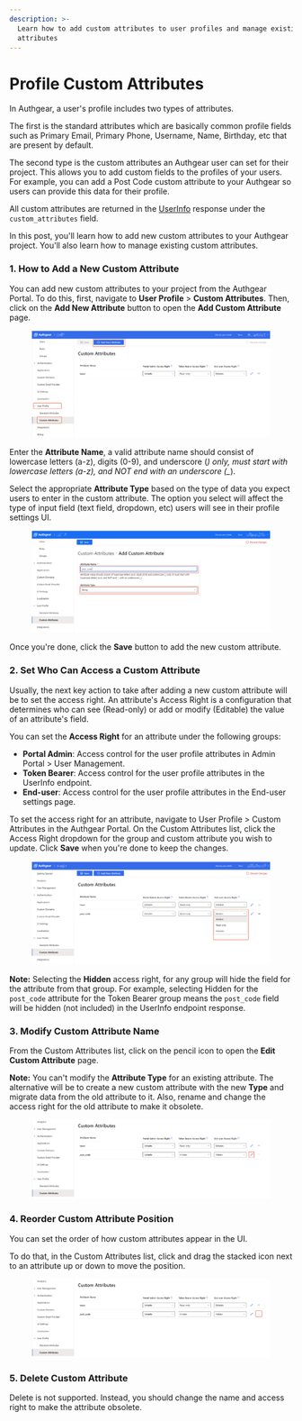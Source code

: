 ```yaml
---
description: >-
  Learn how to add custom attributes to user profiles and manage existing custom
  attributes
---
```


# Profile Custom Attributes

In Authgear, a user's profile includes two types of attributes.&#x20;

The first is the standard attributes which are basically common profile fields such as Primary Email, Primary Phone, Username, Name, Birthday, etc that are present by default.&#x20;

The second type is the custom attributes an Authgear user can set for their project. This allows you to add custom fields to the profiles of your users. For example, you can add a Post Code custom attribute to your Authgear so users can provide this data for their profile.&#x20;

All custom attributes are returned in the [UserInfo](../../reference/apis/oauth-2.0-and-openid-connect-oidc/userinfo.md) response under the `custom_attributes` field.

In this post, you'll learn how to add new custom attributes to your Authgear project. You'll also learn how to manage existing custom attributes.

### 1. How to Add a New Custom Attribute

You can add new custom attributes to your project from the Authgear Portal. To do this, first, navigate to **User Profile** > **Custom Attributes**. Then, click on the **Add New Attribute** button to open the **Add Custom Attribute** page.

<figure><img src="../../.gitbook/assets/authgear-custom-attributes.png" alt=""><figcaption></figcaption></figure>

Enter the  **Attribute Name**, a valid attribute name should consist of lowercase letters (a-z), digits (0-9), and underscore (_) only, must start with lowercase letters (a-z), and NOT end with an underscore (\__).

Select the appropriate **Attribute Type** based on the type of data you expect users to enter in the custom attribute. The option you select will affect the type of input field (text field, dropdown, etc) users will see in their profile settings UI.

<figure><img src="../../.gitbook/assets/authgear-add-custom-attribute-c.png" alt=""><figcaption></figcaption></figure>

Once you're done, click the **Save** button to add the new custom attribute.

### 2. Set Who Can Access a Custom Attribute

Usually, the next key action to take after adding a new custom attribute will be to set the access right. An attribute's Access Right is a configuration that determines who can see (Read-only) or add or modify (Editable) the value of an attribute's field.

You can set the **Access Right** for an attribute under the following groups:

* **Portal Admin**: Access control for the user profile attributes in Admin Portal > User Management.
* **Token Bearer**: Access control for the user profile attributes in the UserInfo endpoint.
* **End-user**: Access control for the user profile attributes in the End-user settings page.

To set the access right for an attribute, navigate to User Profile > Custom Attributes in the Authgear Portal. On the Custom Attributes list, click the Access Right dropdown for the group and custom attribute you wish to update. Click **Save** when you're done to keep the changes.

<figure><img src="../../.gitbook/assets/authgear-custom-attributes-access-right.png" alt=""><figcaption></figcaption></figure>

**Note:** Selecting the **Hidden** access right, for any group will hide the field for the attribute from that group. For example, selecting Hidden for the `post_code` attribute for the Token Bearer group means the `post_code` field will be hidden (not included) in the UserInfo endpoint response.

### 3. Modify Custom Attribute Name

From the Custom Attributes list, click on the pencil icon to open the **Edit Custom Attribute** page.

**Note:** You can't modify the **Attribute Type** for an existing attribute. The alternative will be to create a new custom attribute with the new **Type** and migrate data from the old attribute to it. Also, rename and change the access right for the old attribute to make it obsolete.

<figure><img src="../../.gitbook/assets/authgear-custom-attribute-edit-ico.png" alt=""><figcaption></figcaption></figure>

### 4. Reorder Custom Attribute Position

You can set the order of how custom attributes appear in the UI.

To do that, in the Custom Attributes list, click and drag the stacked icon next to an attribute up or down to move the position.

<figure><img src="../../.gitbook/assets/authgear-custom-attribute-order.png" alt=""><figcaption></figcaption></figure>

### 5. Delete Custom Attribute

Delete is not supported. Instead, you should change the name and access right to make the attribute obsolete.
